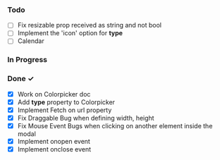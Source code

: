 ### Todo

- [ ] Fix resizable prop received as string and not bool
- [ ] Implement the 'icon' option for **type**
- [ ] Calendar

### In Progress



### Done ✓

- [x] Work on Colorpicker doc
- [x] Add **type** property to Colorpicker
- [x] Implement Fetch on url property
- [x] Fix Draggable Bug when defining width, height
- [x] Fix Mouse Event Bugs when clicking on another element inside the modal
- [x] Implement onopen event
- [x] Implement onclose event